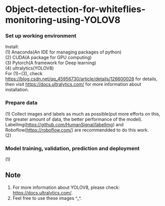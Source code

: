 # Object-detection-for-whiteflies-monitoring-using-YOLOV8
### Set up working environment
Install:  
(1) Anaconda(An IDE for managing packages of python)  
(2) CUDA(A package for GPU computing)  
(3) Pytorch(A framework for Deep learning)  
(4) ultralytics(YOLOV8)  
For (1)~(3), check https://blog.csdn.net/qq_45956730/article/details/126600028 for details, then visit https://docs.ultralytics.com/ for more information about installation.
### Prepare data
(1) Collect images and labels as much as possible(put more efforts on this, the greater amount of data, the better performance of the model). LabelImg(https://github.com/HumanSignal/labelImg) and Roboflow(https://roboflow.com/) are recommendded to do this work.  
(2) 
### Model training, validation, prediction and deployment
(1) 

## Note
1. For more information about YOLOV8, please check: https://docs.ultralytics.com/.
2. Feel free to use these images ^_^.
